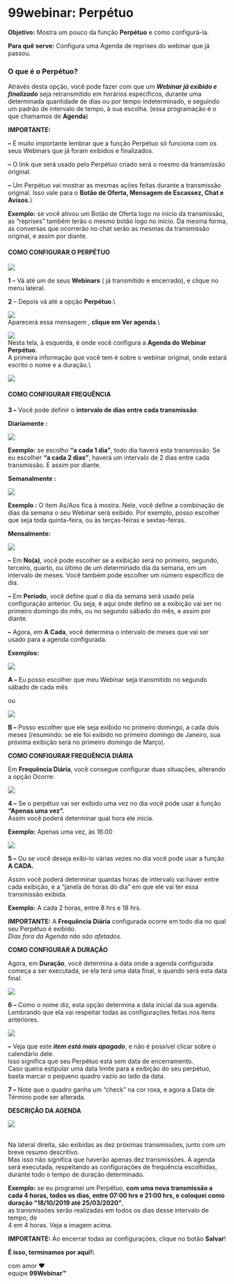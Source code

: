 # 99webinar: Perpétuo

**Objetivo:** Mostra um pouco da função **Perpétuo** e como configurá-la.

**Para quê serve:** Configura uma Agenda de reprises do webinar que já passou.

### **O que é o Perpétuo?**

Através desta opção, você pode fazer com que um _**Webinar já exibido e finalizado**_ seja retransmitido em horários específicos, durante uma determinada quantidade de dias ou por tempo indeterminado, e seguindo um padrão de intervalo de tempo, à sua escolha. (essa programação é o que chamamos de **Agenda**)

**IMPORTANTE:**&#x20;

**–** É muito importante lembrar que a função Perpétuo só funciona com os seus Webinars que já foram exibidos e finalizados.

**–** O link que será usado pelo Perpétuo criado será o mesmo da transmissão original.

**–** Um Perpétuo vai mostrar as mesmas ações feitas durante a transmissão original. Isso vale para o **Botão de Oferta, Mensagem de Escassez, Chat e Avisos.**\


**Exemplo:** se você ativou um Botão de Oferta logo no início da transmissão, as “reprises” também terão o mesmo botão logo no início. Da mesma forma, as conversas que ocorrerão no chat serão as mesmas da transmissão original, e assim por diante.

#### &#x20;**COMO CONFIGURAR O PERPÉTUO** 

[![](https://legado.leadlovers.site/wp-content/uploads/2020/09/2-3.png)](https://legado.leadlovers.site/wp-content/uploads/2020/09/2-3.png)

**1** – Vá até um de seus **Webinars** ( já transmitido e encerrado), e clique no menu lateral.

**2** – Depois vá até a opção **Perpétuo**.\


[![](https://legado.leadlovers.site/wp-content/uploads/2020/09/mceclip0-1-1.png)](https://legado.leadlovers.site/wp-content/uploads/2020/09/mceclip0-1-1.png)\
Aparecerá essa mensagem , **clique em Ver agenda**.\


[![](https://legado.leadlovers.site/wp-content/uploads/2020/09/mceclip1-1-2.png)](https://legado.leadlovers.site/wp-content/uploads/2020/09/mceclip1-1-2.png)\
Nesta tela, à esquerda, é onde você configura a **Agenda do Webinar Perpétuo**.\
A primeira informação que você tem é sobre o webinar original, onde estará escrito o nome e a duração.\


[![](https://legado.leadlovers.site/wp-content/uploads/2020/09/mceclip4-1.png)](https://legado.leadlovers.site/wp-content/uploads/2020/09/mceclip4-1.png)

#### **COMO CONFIGURAR FREQUÊNCIA**

**3 –** Você pode definir o **intervalo de dias entre cada transmissão**.

**Diariamente :**

[![](https://legado.leadlovers.site/wp-content/uploads/2020/09/mceclip7.png)](https://legado.leadlovers.site/wp-content/uploads/2020/09/mceclip7.png)

**Exemplo:** se escolho **“a cada 1 dia”**, todo dia haverá esta transmissão. Se eu escolher **“a cada 2 dias”**, haverá um intervalo de 2 dias entre cada transmissão. E assim por diante.

**Semanalmente :**&#x20;

[![](https://legado.leadlovers.site/wp-content/uploads/2020/09/mceclip6-1-1.png)](https://legado.leadlovers.site/wp-content/uploads/2020/09/mceclip6-1-1.png)

**Exemplo :** O item As/Aos fica à mostra. Nele, você define a combinação de dias da semana o seu Webinar será exibido. Por exemplo, posso escolher que seja toda quinta-feira, ou às terças-feiras e sextas-feiras.

**Mensalmente:**&#x20;

[![](https://legado.leadlovers.site/wp-content/uploads/2020/09/mceclip5-1.png)](https://legado.leadlovers.site/wp-content/uploads/2020/09/mceclip5-1.png)

&#x20;**–** Em **No(a)**, você pode escolher se a exibição será no primeiro, segundo, terceiro, quarto, ou último de um determinado dia da semana, em um intervalo de meses. Você também pode escolher um número específico de dia.

**–** Em **Período**, você define qual o dia da semana será usado pela configuração anterior. Ou seja, é aqui onde defino se a exibição vai ser no primeiro domingo do mês, ou no segundo sábado do mês, e assim por diante.

**–** Agora, em **A Cada**, você determina o intervalo de meses que vai ser usado para a agenda configurada.

**Exemplos:**

[![](https://legado.leadlovers.site/wp-content/uploads/2020/09/99-ever-webinar-frequency-monthly-example-a.png)](https://legado.leadlovers.site/wp-content/uploads/2020/09/99-ever-webinar-frequency-monthly-example-a.png)

**A –** Eu posso escolher que meu Webinar seja transmitido no segundo sábado de cada mês

ou

[![](https://legado.leadlovers.site/wp-content/uploads/2020/09/99-ever-webinar-frequency-monthly-example-b.png)](https://legado.leadlovers.site/wp-content/uploads/2020/09/99-ever-webinar-frequency-monthly-example-b.png)

**B –** Posso escolher que ele seja exibido no primeiro domingo, a cada dois meses (resumindo: se ele foi exibido no primeiro domingo de Janeiro, sua próxima exibição será no primeiro domingo de Março).

**COMO CONFIGURAR FREQUÊNCIA DIÁRIA**

Em **Frequência Diária**, você consegue configurar duas situações, alterando a opção Ocorre:&#x20;

[![](https://legado.leadlovers.site/wp-content/uploads/2020/09/mceclip8.png)](https://legado.leadlovers.site/wp-content/uploads/2020/09/mceclip8.png)

**4 –**  Se o perpétuo vai ser exibido uma vez no dia você pode usar a função **“Apenas uma vez”.**\
Assim você poderá determinar qual hora ele inicia.

**Exemplo:** Apenas uma vez, às 16:00

[![](https://legado.leadlovers.site/wp-content/uploads/2020/09/mceclip9.png)](https://legado.leadlovers.site/wp-content/uploads/2020/09/mceclip9.png)

**5 –**  Ou se você deseja exibi-lo várias vezes no dia você pode usar a função  **A CADA.**

Assim você poderá determinar quantas horas de intervalo vai haver entre cada exibição, e a “janela de horas do dia” em que ele vai ter essa transmissão exibida.

**Exemplo:** A cada 2 horas, entre 8 hrs e 18 hrs.

**IMPORTANTE:** A **Frequência Diária** configurada ocorre em todo dia no qual seu Perpétuo é exibido.\
_Dias fora da Agenda não são afetados._

**COMO CONFIGURAR A DURAÇÃO**

Agora, em **Duração**, você determina a data onde a agenda configurada começa a ser executada, se ela terá uma data final, e quando será esta data final.

[![](https://legado.leadlovers.site/wp-content/uploads/2020/09/mceclip10.png)](https://legado.leadlovers.site/wp-content/uploads/2020/09/mceclip10.png)

**6 –** Como o nome diz, esta opção determina a data inicial da sua agenda. Lembrando que ela vai respeitar todas as configurações feitas nos itens anteriores.

[![](https://legado.leadlovers.site/wp-content/uploads/2020/09/mceclip11.png)](https://legado.leadlovers.site/wp-content/uploads/2020/09/mceclip11.png)

**–** Veja que este _**item está mais apagado**_, e não é possível clicar sobre o calendário dele.\
Isso significa que seu Perpétuo está sem data de encerramento.\
Caso queira estipular uma data limite para a exibição do seu perpétuo, basta marcar o pequeno quadro vazio ao lado da data.

**7 –** Note que o quadro ganha um “check” na cor roxa, e agora a Data de Término pode ser alterada.

**DESCRIÇÃO DA AGENDA**

![](https://legado.leadlovers.site/wp-content/uploads/2020/09/99-ever-webinar-schedule-description.png)

\
Na lateral direita, são exibidas as dez próximas transmissões, junto com um breve resumo descritivo.\
Mas isso não significa que haverão apenas dez transmissões. A agenda será executada, respeitando as configurações de frequência escolhidas, durante todo o tempo de duração determinado.

**Exemplo:** se eu programei um Perpétuo, **com uma nova transmissão a cada 4 horas, todos os dias, entre 07:00 hrs e 21:00 hrs, e coloquei como duração “18/10/2019 até 25/03/2020”**,\
as transmissões serão realizadas em todos os dias desse intervalo de tempo, de\
4 em 4 horas. Veja a imagem acima.

**IMPORTANTE:** Ao encerrar todas as configurações, clique no botão **Salvar**!

&#x20;**É isso, terminamos por aqui!**\


com amor ❤\
equipe **99Webinar™**
